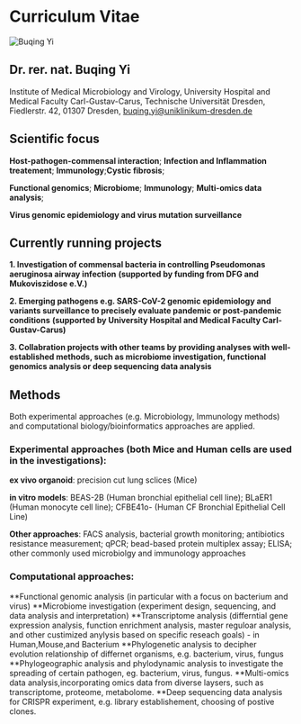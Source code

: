 # Curriculum Vitae
![Buqing Yi](https://user-images.githubusercontent.com/93262080/200172685-a16c256e-7a0f-4dae-be2c-272db4e979b9.jpeg)
## Dr. rer. nat. Buqing Yi

Institute of Medical Microbiology and Virology,
University Hospital and Medical Faculty Carl-Gustav-Carus,
Technische Universität Dresden,
Fiedlerstr. 42, 01307 Dresden,
buqing.yi@uniklinikum-dresden.de
## Scientific focus
**Host-pathogen-commensal interaction**; **Infection and Inflammation treatement**; **Immunology**;**Cystic fibrosis**;

**Functional genomics**; **Microbiome**; **Immunology**; **Multi-omics data analysis**; 

**Virus genomic epidemiology and virus mutation surveillance**
## Currently running projects
**1. Investigation of commensal bacteria in controlling Pseudomonas aeruginosa airway infection** **(supported by funding from DFG and Mukoviszidose e.V.)**

**2. Emerging pathogens e.g. SARS-CoV-2 genomic epidemiology and variants surveillance to precisely evaluate pandemic or post-pandemic conditions** **(supported by University Hospital and Medical Faculty Carl-Gustav-Carus)**

**3. Collabration projects with other teams by providing analyses with well-established methods, such as microbiome investigation, functional genomics analysis or deep sequencing data analysis**
## Methods
Both experimental approaches (e.g. Microbiology, Immunology methods) and computational biology/bioinformatics approaches are applied.

### Experimental approaches (both Mice and Human cells are used in the investigations):
**ex vivo organoid**: precision cut lung sclices (Mice)

**in vitro models**: BEAS-2B (Human bronchial epithelial cell line); BLaER1 (Human monocyte cell line); CFBE41o- (Human CF Bronchial Epithelial Cell Line)

**Other approaches**: FACS analysis, bacterial growth monitoring; antibiotics resistance measurement; qPCR; bead-based protein multiplex assay; ELISA; other commonly used microbiolgy and immunology approaches
### Computational approaches:
**Functional genomic analysis (in particular with a focus on bacterium and virus)
**Microbiome investigation (experiment design, sequencing, and data analysis and interpretation)
**Transcriptome analysis (differntial gene expression analysis, function enrichment analysis, master reguloar analysis, and other custimized anylysis based on specific reseach goals) - in Human,Mouse,and Bacterium
**Phylogenetic analysis to decipher evolution relationship of differnet organisms, e.g. bacterium, virus, fungus
**Phylogeographic analysis and phylodynamic analysis to investigate the spreading of certain pathogen, eg. bacterium, virus, fungus.
**Multi-omics data analysis,incorporating omics data from diverse laysers, such as transcriptome, proteome, metabolome.
**Deep sequencing data analysis for CRISPR experiment, e.g. library establishement, choosing of postive clones.









